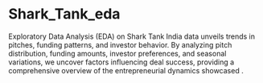 # Shark_Tank_eda
Exploratory Data Analysis (EDA) on Shark Tank India data unveils trends in pitches, funding patterns, and investor behavior. By analyzing pitch distribution, funding amounts, investor preferences, and seasonal variations, we uncover factors influencing deal success, providing a comprehensive overview of the entrepreneurial dynamics showcased .
